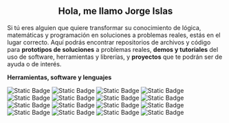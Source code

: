 <h2 align="center"><strong> Hola, me llamo Jorge Islas</strong></h2>

Si tú eres alguien que quiere transformar su conocimiento de lógica, matemáticas y programación en soluciones a problemas reales, estás en el lugar correcto. Aquí podrás encontrar repositorios de archivos y código para **prototipos de soluciones** a problemas reales, **demos y tutoriales** del uso de software, herramientas y librerías, y **proyectos** que te podrán ser de ayuda o de interés.

**Herramientas, software y lenguajes**

![Static Badge](https://img.shields.io/badge/-Python-%23161d2c?style=for-the-badge&logo=python&logoColor=%23fbfbfb&label=%20&labelColor=%23306998&color=%230c0c0c)
![Static Badge](https://img.shields.io/badge/-Jupyter-%23161d2c?style=for-the-badge&logo=jupyter&logoColor=%23fbfbfb&label=%20&labelColor=%23ff6d00&color=%230c0c0c)
![Static Badge](https://img.shields.io/badge/-p5.js-%23161d2c?style=for-the-badge&logo=p5.js&logoColor=%23fbfbfb&label=%20&labelColor=%23EB345E&color=%230c0c0c)
![Static Badge](https://img.shields.io/badge/-Anaconda-%23161d2c?style=for-the-badge&logo=Anaconda&logoColor=%23fbfbfb&label=%20&labelColor=%233AAE2A&color=%230c0c0c)
![Static Badge](https://img.shields.io/badge/-Numpy-%23161d2c?style=for-the-badge&logo=Numpy&logoColor=%23fbfbfb&label=%20&labelColor=%234C78D0&color=%230c0c0c)
![Static Badge](https://img.shields.io/badge/-SciPy-%23161d2c?style=for-the-badge&logo=Scipy&logoColor=%23fbfbfb&label=%20&labelColor=%230D56A5&color=%230c0c0c)
![Static Badge](https://img.shields.io/badge/-Pandas-%23161d2c?style=for-the-badge&logo=pandas&logoColor=%23fbfbfb&label=%20&labelColor=%230B0153&color=%230c0c0c)
![Static Badge](https://img.shields.io/badge/-Processing-%23161d2c?style=for-the-badge&logo=processingfoundation&logoColor=%23fbfbfb&label=%20&labelColor=%23006699&color=%230c0c0c)
![Static Badge](https://img.shields.io/badge/-Unity-%23161d2c?logo=unity&style=for-the-badge&logoColor=%23fbfbfb&label=%20&labelColor=%23000000&color=%230c0c0c)
![Static Badge](https://img.shields.io/badge/-Streamlit-%23161d2c?style=for-the-badge&logo=streamlit&logoColor=%23fbfbfb&label=%20&labelColor=%23FF4B4B&color=%230c0c0c)
![Static Badge](https://img.shields.io/badge/-Google%20Colab-%23161d2c?style=for-the-badge&logo=googlecolab&logoColor=%23fbfbfb&label=%20&labelColor=%23F9AB00&color=%230c0c0c)
![Static Badge](https://img.shields.io/badge/-Tensorflow-%23161d2c?style=for-the-badge&logo=tensorflow&logoColor=%23fbfbfb&label=%20&labelColor=%23FF6F00&color=%230c0c0c)
![Static Badge](https://img.shields.io/badge/-Keras-%23161d2c?style=for-the-badge&logo=keras&logoColor=%23fbfbfb&label=%20&labelColor=%23D00000&color=%230c0c0c)
![Static Badge](https://img.shields.io/badge/-PyTorch-%23161d2c?style=for-the-badge&logo=pytorch&logoColor=%23fbfbfb&label=%20&labelColor=%23EE4C2C&color=%230c0c0c)
![Static Badge](https://img.shields.io/badge/-OpenCV-%23161d2c?style=for-the-badge&logo=opencv&logoColor=%23fbfbfb&label=%20&labelColor=%235C3EE8&color=%230c0c0c)
![Static Badge](https://img.shields.io/badge/-Scikit%20Learn-%23161d2c?style=for-the-badge&logo=scikit-learn&logoColor=%23fbfbfb&label=%20&labelColor=%23F7931E&color=%230c0c0c)

